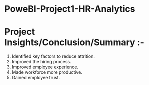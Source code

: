 # PoweBI-Project1-HR-Analytics

# Project Insights/Conclusion/Summary :- 
1) Identified key factors to reduce attrition.
2) Improved the hiring process.
3) Improved employee experience.
4) Made workforce more productive.
5) Gained employee trust.
